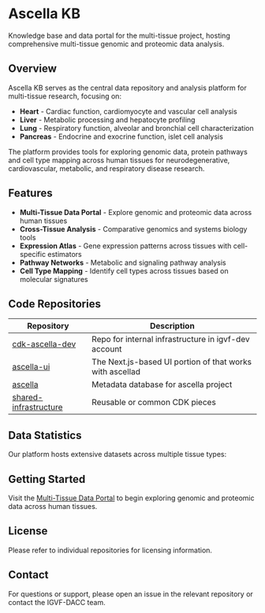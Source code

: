 # Ascella KB

Knowledge base and data portal for the multi-tissue project, hosting comprehensive multi-tissue genomic and proteomic data analysis.

## Overview

Ascella KB serves as the central data repository and analysis platform for multi-tissue research, focusing on:

- **Heart** - Cardiac function, cardiomyocyte and vascular cell analysis
- **Liver** - Metabolic processing and hepatocyte profiling
- **Lung** - Respiratory function, alveolar and bronchial cell characterization
- **Pancreas** - Endocrine and exocrine function, islet cell analysis

The platform provides tools for exploring genomic data, protein pathways and cell type mapping across human tissues for neurodegenerative, cardiovascular, metabolic, and respiratory disease research.

## Features

- **Multi-Tissue Data Portal** - Explore genomic and proteomic data across human tissues
- **Cross-Tissue Analysis** - Comparative genomics and systems biology tools
- **Expression Atlas** - Gene expression patterns across tissues with cell-specific estimators
- **Pathway Networks** - Metabolic and signaling pathway analysis
- **Cell Type Mapping** - Identify cell types across tissues based on molecular signatures

## Code Repositories

| Repository | Description |
|------------|-------------|
| [cdk-ascella-dev](https://github.com/ASCELLA-KB/cdk-ascella-dev) | Repo for internal infrastructure in igvf-dev account |
| [ascella-ui](https://github.com/ASCELLA-KB/igvf-ui) | The Next.js-based UI portion of  that works with ascellad |
| [ascella](https://github.com/ASCELLA-KB/ascella) | Metadata database for ascella project |
| [shared-infrastructure](https://github.com/ASCELLA-KB/shared-infrastructure) | Reusable or common CDK pieces |

## Data Statistics

Our platform hosts extensive datasets across multiple tissue types:


## Getting Started

Visit the [Multi-Tissue Data Portal](ascella-kb.org) to begin exploring genomic and proteomic data across human tissues.

## License

Please refer to individual repositories for licensing information.

## Contact

For questions or support, please open an issue in the relevant repository or contact the IGVF-DACC team.
